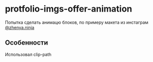 # protfolio-imgs-offer-animation
Попытка сделать анимацю блоков, по примеру макета из инстаграм [@zhenya.ninja](https://www.instagram.com/p/CiMyE-LjDSE/?igshid=MDE2OWE1N2Q= "@zhenya.ninja")


## Особенности
Использовал clip-path
